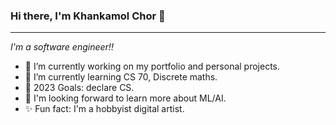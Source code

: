 ### Hi there, I'm Khankamol Chor 👋
___

*I'm a software engineer!!*

- 🔭 I’m currently working on my portfolio and personal projects.
- 🌱 I’m currently learning CS 70, Discrete maths.
- 🥂 2023 Goals: declare CS.
- 🤔 I'm looking forward to learn more about ML/AI. 
- ✨ Fun fact: I'm a hobbyist digital artist.

